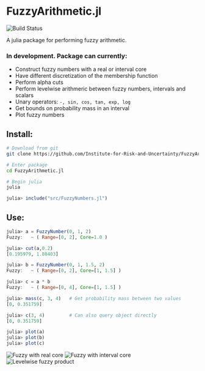 # FuzzyArithmetic.jl
![Build Status](https://github.com/Institute-for-Risk-and-Uncertainty/FuzzyArithmetic.jl/workflows/CI/badge.svg)

A julia package for performing fuzzy arithmetic.

### In development. Package can currently:

* Construct fuzzy numbers with a real or interval core
* Have different discretization of the membership function
* Perform alpha cuts
* Perform levelwise arithmeric between fuzzy numbers, intervals and scalars
* Unary operators: `-, sin, cos, tan, exp, log`
* Get bounds on probability mass in an interval
* Plot fuzzy numbers

## Install:

```BASH
# Download from git
git clone https://github.com/Institute-for-Risk-and-Uncertainty/FuzzyArithmetic.jl.git  

# Enter package
cd FuzzyArithmetic.jl       

# Begin julia
julia                       
```
```julia
julia> include("src/FuzzyNumbers.jl")
```

## Use:

```julia
julia> a = FuzzyNumber(0, 1, 2)
Fuzzy: 	 ~ ( Range=[0, 2], Core=1.0 )

julia> cut(a,0.2)
[0.195979, 1.80403]

julia> b = FuzzyNumber(0, 1, 1.5, 2)
Fuzzy: 	 ~ ( Range=[0, 2], Core=[1, 1.5] )

julia> c = a * b
Fuzzy: 	 ~ ( Range=[0, 4], Core=[1, 1.5] )

julia> mass(c, 3, 4)   # Get probability mass between two values
[0, 0.351759]

julia> c(3, 4)         # Can also query object directly
[0, 0.351759]

julia> plot(a)
julia> plot(b)
julia> plot(c)
```
![Fuzzy with real core](https://i.imgur.com/7ZYbTyR.png)
![Fuzzy with interval core](https://i.imgur.com/h8h3u7c.png)
![Levelwise fuzzy product](https://i.imgur.com/pq4djBT.png)

